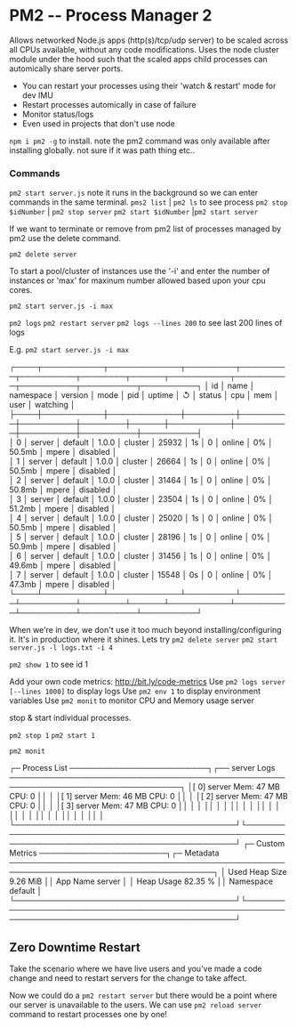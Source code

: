 # PM2 -- Process Manager 2


Allows networked Node.js apps (http(s)/tcp/udp server) to be scaled across all CPUs available, without any code modifications.
Uses the node cluster module under the hood such that the scaled apps child processes can automically share server ports.

- You can restart your processes using their 'watch & restart'  mode for dev IMU
- Restart processes automically in case of failure
- Monitor status/logs 
- Even used in projects that don't use node


`npm i pm2 -g` to install. note the pm2 command was only available after installing globally. not sure if it was path thing etc..

### Commands

`pm2 start server.js` note it runs in the background so we can enter commands in the same terminal.
`pms2 list` | `pm2 ls` to see process
`pm2 stop $idNumber` | `pm2 stop server`
`pm2 start $idNumber` |`pm2 start server`

If we want to terminate or remove from pm2 list of processes managed by pm2 use the delete command.

`pm2 delete server`

To start a pool/cluster of instances use the '-i'  and enter the number of instances or 'max' for maxinum number allowed based upon your cpu cores.

`pm2 start server.js -i max`

`pm2 logs` 
`pm2 restart server`
`pm2 logs --lines 200` to see last 200 lines of logs

E.g. `pm2 start server.js -i max`

┌────┬───────────┬─────────────┬─────────┬─────────┬──────────┬────────┬──────┬───────────┬──────────┬──────────┬──────────┬──────────┐
│ id │ name      │ namespace   │ version │ mode    │ pid      │ uptime │ ↺    │ status    │ cpu      │ mem      │ user     │ watching │        
├────┼───────────┼─────────────┼─────────┼─────────┼──────────┼────────┼──────┼───────────┼──────────┼──────────┼──────────┼──────────┤        
│ 0  │ server    │ default     │ 1.0.0   │ cluster │ 25932    │ 1s     │ 0    │ online    │ 0%       │ 50.5mb   │ mpere    │ disabled │        
│ 1  │ server    │ default     │ 1.0.0   │ cluster │ 26664    │ 1s     │ 0    │ online    │ 0%       │ 50.5mb   │ mpere    │ disabled │        
│ 2  │ server    │ default     │ 1.0.0   │ cluster │ 31464    │ 1s     │ 0    │ online    │ 0%       │ 50.8mb   │ mpere    │ disabled │        
│ 3  │ server    │ default     │ 1.0.0   │ cluster │ 23504    │ 1s     │ 0    │ online    │ 0%       │ 51.2mb   │ mpere    │ disabled │        
│ 4  │ server    │ default     │ 1.0.0   │ cluster │ 25020    │ 1s     │ 0    │ online    │ 0%       │ 50.5mb   │ mpere    │ disabled │        
│ 5  │ server    │ default     │ 1.0.0   │ cluster │ 28196    │ 1s     │ 0    │ online    │ 0%       │ 50.9mb   │ mpere    │ disabled │        
│ 6  │ server    │ default     │ 1.0.0   │ cluster │ 31456    │ 1s     │ 0    │ online    │ 0%       │ 49.6mb   │ mpere    │ disabled │        
│ 7  │ server    │ default     │ 1.0.0   │ cluster │ 15548    │ 0s     │ 0    │ online    │ 0%       │ 47.3mb   │ mpere    │ disabled │        
└────┴───────────┴─────────────┴─────────┴─────────┴──────────┴────────┴──────┴───────────┴──────────┴──────────┴──────────┴──────────┘ 

When we're in dev, we don't use it too much beyond installing/configuring it. It's in production where it shines. 
Lets try
`pm2 delete server`
`pm2 start server.js -l logs.txt -i 4`

`pm2 show 1`  to see id 1


 Add your own code metrics: http://bit.ly/code-metrics
 Use `pm2 logs server [--lines 1000]` to display logs
 Use `pm2 env 1` to display environment variables
 Use `pm2 monit` to monitor CPU and Memory usage server

stop & start individual processes.

 `pm2 stop 1`
 `pm2 start 1`  

 `pm2 monit`
  

┌─ Process List ─────────────────────────┐┌──  server Logs  ─────────────────────────────────────────────────────────────────────────────────┐ 
│[ 0] server     Mem:  47 MB    CPU:  0  ││                                                                                                  │ 
│[ 1] server     Mem:  46 MB    CPU:  0  ││                                                                                                  │ 
│[ 2] server     Mem:  47 MB    CPU:  0  ││                                                                                                  │ 
│[ 3] server     Mem:  47 MB    CPU:  0  ││                                                                                                  │ 
│                                        ││                                                                                                  │ 
│                                        ││                                                                                                  │ 
│                                        ││                                                                                                  │ 
│                                        ││                                                                                                  │ 
│                                        ││                                                                                                  │ 
│                                        ││                                                                                                  │ 
│                                        ││                                                                                                  │ 
└────────────────────────────────────────┘└──────────────────────────────────────────────────────────────────────────────────────────────────┘ 
┌─ Custom Metrics ───────────────────────┐┌─ Metadata ───────────────────────────────────────────────────────────────────────────────────────┐ 
│ Used Heap Size               9.26 MiB  ││ App Name              server                                                                     │ 
│ Heap Usage                    82.35 %  ││ Namespace             default                                                                    │ 
└────────────────────────────────────────┘└──────────────────────────────────────────────────────────────────────────────────────────────────┘ 

## Zero Downtime Restart

Take the scenario where we have live users and you've made a code change and need to restart servers for the change to take affect. 

Now we could do a `pm2 restart server` but there would be a point where our server is unavailable to the users. We can use
`pm2 reload server` command to restart processes one by one! 